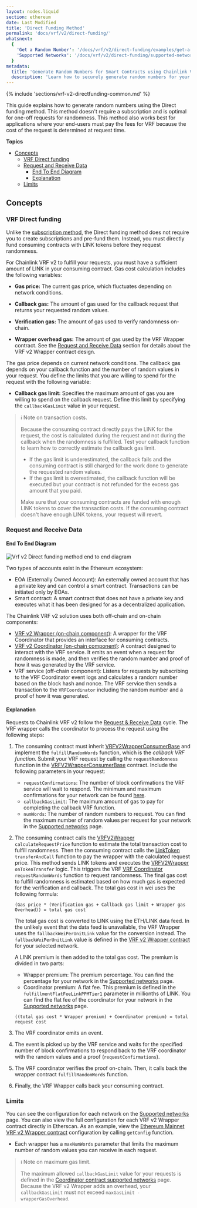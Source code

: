 ```yaml
---
layout: nodes.liquid
section: ethereum
date: Last Modified
title: 'Direct Funding Method'
permalink: 'docs/vrf/v2/direct-funding/'
whatsnext:
  {
    'Get a Random Number': '/docs/vrf/v2/direct-funding/examples/get-a-random-number/',
    'Supported Networks': '/docs/vrf/v2/direct-funding/supported-networks/',
  }
metadata:
  title: 'Generate Random Numbers for Smart Contracts using Chainlink VRF v2 - Direct funding method'
  description: 'Learn how to securely generate random numbers for your smart contract with Chainlink VRF v2. This guide uses the Direct funding method.'
---
```


{% include 'sections/vrf-v2-directfunding-common.md' %}

This guide explains how to generate random numbers using the Direct funding method. This method doesn't require a subscription and is optimal for one-off requests for randomness. This method also works best for applications where your end-users must pay the fees for VRF because the cost of the request is determined at request time.

**Topics**

- [Concepts](#concepts)
  - [VRF Direct funding](#vrf-direct-funding)
  - [Request and Receive Data](#request-and-receive-data)
    - [End To End Diagram](#end-to-end-diagram)
    - [Explanation](#explanation)
  - [Limits](#limits)

## Concepts

### VRF Direct funding

Unlike the [subscription method](/docs/vrf/v2/subscription/), the Direct funding method does not require you to create subscriptions and pre-fund them. Instead, you must directly fund consuming contracts with LINK tokens before they request randomness.

For Chainlink VRF v2 to fulfill your requests, you must have a sufficient amount of LINK in your consuming contract. Gas cost calculation includes the following variables:

- **Gas price:** The current gas price, which fluctuates depending on network conditions.

- **Callback gas:** The amount of gas used for the callback request that returns your requested random values.

- **Verification gas:** The amount of gas used to verify randomness on-chain.

- **Wrapper overhead gas:** The amount of gas used by the VRF Wrapper contract. See the [Request and Receive Data](#request-and-receive-data) section for details about the VRF v2 Wrapper contract design.

The gas price depends on current network conditions. The callback gas depends on your callback function and the number of random values in your request. You define the limits that you are willing to spend for the request with the following variable:

- **Callback gas limit:** Specifies the maximum amount of gas you are willing to spend on the callback request. Define this limit by specifying the `callbackGasLimit` value in your request.

> ℹ️ Note on transaction costs.
>
> Because the consuming contract directly pays the LINK for the request, the cost is calculated during the request and not during the callback when the randomness is fulfilled. Test your callback function to learn how to correctly estimate the callback gas limit.
>
> - If the gas limit is underestimated, the callback fails and the consuming contract is still charged for the work done to generate the requested random values.
> - If the gas limit is overestimated, the callback function will be executed but your contract is not refunded for the excess gas amount that you paid.
>
> Make sure that your consuming contracts are funded with enough LINK tokens to cover the transaction costs. If the consuming contract doesn't have enough LINK tokens, your request will revert.

### Request and Receive Data

#### End To End Diagram

![Vrf v2 Direct funding method end to end diagram](/images/vrf/v2-direct-funding-e2e.webp)

Two types of accounts exist in the Ethereum ecosystem:

- EOA (Externally Owned Account): An externally owned account that has a private key and can control a smart contract. Transactions can be initiated only by EOAs.
- Smart contract: A smart contract that does not have a private key and executes what it has been designed for as a decentralized application.

The Chainlink VRF v2 solution uses both off-chain and on-chain components:

- [VRF v2 Wrapper (on-chain component)](https://github.com/smartcontractkit/chainlink/blob/develop/contracts/src/v0.8/VRFV2Wrapper.sol): A wrapper for the VRF Coordinator that provides an interface for consuming contracts.
- [VRF v2 Coordinator (on-chain component)](https://github.com/smartcontractkit/chainlink/blob/develop/contracts/src/v0.8/VRFCoordinatorV2.sol): A contract designed to interact with the VRF service. It emits an event when a request for randomness is made, and then verifies the random number and proof of how it was generated by the VRF service.
- VRF service (off-chain component): Listens for requests by subscribing to the VRF Coordinator event logs and calculates a random number based on the block hash and nonce. The VRF service then sends a transaction to the `VRFCoordinator` including the random number and a proof of how it was generated.

#### Explanation

Requests to Chainlink VRF v2 follow the [Request & Receive Data](#request-and-receive-data) cycle. The VRF wrapper calls the coordinator to process the request using the following steps:

1. The consuming contract must inherit [VRFV2WrapperConsumerBase](https://github.com/smartcontractkit/chainlink/blob/develop/contracts/src/v0.8/VRFV2WrapperConsumerBase.sol) and implement the `fulfillRandomWords` function, which is the _callback VRF function_. Submit your VRF request by calling the `requestRandomness` function in the [VRFV2WrapperConsumerBase](https://github.com/smartcontractkit/chainlink/blob/develop/contracts/src/v0.8/VRFV2WrapperConsumerBase.sol) contract. Include the following parameters in your request:

   - `requestConfirmations`: The number of block confirmations the VRF service will wait to respond. The minimum and maximum confirmations for your network can be found [here](/docs/vrf/v2/direct-funding/supported-networks/#configurations).
   - `callbackGasLimit`: The maximum amount of gas to pay for completing the callback VRF function.
   - `numWords`: The number of random numbers to request. You can find the maximum number of random values per request for your network in the [Supported networks](/docs/vrf/v2/direct-funding/supported-networks/#configurations) page.

1. The consuming contract calls the [VRFV2Wrapper](https://github.com/smartcontractkit/chainlink/blob/develop/contracts/src/v0.8/VRFV2Wrapper.sol) `calculateRequestPrice` function to estimate the total transaction cost to fulfill randomness. Then the consuming contract calls the [LinkToken](https://github.com/smartcontractkit/chainlink/blob/develop/contracts/src/v0.4/LinkToken.sol) `transferAndCall` function to pay the wrapper with the calculated request price. This method sends LINK tokens and executes the [VRFV2Wrapper](https://github.com/smartcontractkit/chainlink/blob/develop/contracts/src/v0.8/VRFV2Wrapper.sol) `onTokenTransfer` logic. This triggers the VRF [VRF Coordinator](https://github.com/smartcontractkit/chainlink/blob/develop/contracts/src/v0.8/VRFCoordinatorV2.sol) `requestRandomWords` function to request randomness.
   The final gas cost to fulfill randomness is estimated based on how much gas is expected for the verification and callback. The total gas cost in wei uses the following formula:

   ```
   (Gas price * (Verification gas + Callback gas limit + Wrapper gas Overhead)) = total gas cost
   ```

   The total gas cost is converted to LINK using the ETH/LINK data feed. In the unlikely event that the data feed is unavailable, the VRF Wrapper uses the `fallbackWeiPerUnitLink` value for the conversion instead. The `fallbackWeiPerUnitLink` value is defined in the [VRF v2 Wrapper contract](/docs/vrf/v2/direct-funding/supported-networks/#configurations) for your selected network.

   A LINK premium is then added to the total gas cost. The premium is divided in two parts:

   - Wrapper premium: The premium percentage. You can find the percentage for your network in the [Supported networks](/docs/vrf/v2/direct-funding/supported-networks/#configurations) page.
   - Coordinator premium: A flat fee. This premium is defined in the `fulfillmentFlatFeeLinkPPMTier1` parameter in millionths of LINK. You can find the flat fee of the coordinator for your network in the [Supported networks](/docs/vrf/v2/direct-funding/supported-networks/#configurations) page.

   ```
   ((total gas cost * Wrapper premium) + Coordinator premium) = total request cost
   ```

1. The VRF coordinator emits an event.

1. The event is picked up by the VRF service and waits for the specified number of block confirmations to respond back to the VRF coordinator with the random values and a proof (`requestConfirmations`).

1. The VRF coordinator verifies the proof on-chain. Then, it calls back the wrapper contract `fulfillRandomWords` function.

1. Finally, the VRF Wrapper calls back your consuming contract.

### Limits

You can see the configuration for each network on the [Supported networks](/docs/vrf/v2/direct-funding/supported-networks/) page. You can also view the full configuration for each VRF v2 Wrapper contract directly in Etherscan. As an example, view the [Ethereum Mainnet VRF v2 Wrapper contract](https://etherscan.io/address/0x5A861794B927983406fCE1D062e00b9368d97Df6#readContract) configuration by calling `getConfig` function.

- Each wrapper has a `maxNumWords` parameter that limits the maximum number of random values you can receive in each request.

> ℹ️ Note on maximum gas limit.
>
> The maximum allowed `callbackGasLimit` value for your requests is defined in the [Coordinator contract supported networks](/docs/vrf/v2/subscription/supported-networks/) page. Because the VRF v2 Wrapper adds an overhead, your `callbackGasLimit` must not exceed `maxGasLimit - wrapperGasOverhead`.
